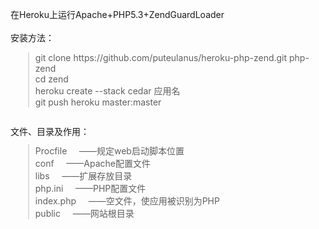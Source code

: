 在Heroku上运行Apache+PHP5.3+ZendGuardLoader
<br>
<br>
安装方法：
<br>
<blockquote formatblock="1" style="margin: 0.8em 0px 0.8em 2em; padding: 0px 0px 0px 0.7em; border-left: 2px solid rgb(221, 221, 221);">
    git clone https://github.com/puteulanus/heroku-php-zend.git php-zend
    <br>
    cd zend
    <br>
    heroku create --stack cedar 应用名
    <br>
    git push heroku master:master
    <br>
</blockquote>
<br>
文件、目录及作用：
<br>
<blockquote formatblock="1" style="margin: 0.8em 0px 0.8em 2em; padding: 0px 0px 0px 0.7em; border-left: 2px solid rgb(221, 221, 221);">
    <span class="css-truncate css-truncate-target">
        <span class="js-directory-link">
            Procfile
        </span>
    </span>
    &nbsp;&nbsp;&nbsp; ——规定web启动脚本位置
    <br>
    <span class="css-truncate css-truncate-target">
        <span class="js-directory-link">
            conf
        </span>
    </span>
    &nbsp;&nbsp;&nbsp; ——Apache配置文件
    <br>
    <span class="css-truncate css-truncate-target">
        <span class="js-directory-link">
            libs
        </span>
    </span>
    &nbsp;&nbsp;&nbsp; ——扩展存放目录
    <br>
    <span class="css-truncate css-truncate-target">
        <span class="js-directory-link">
            php.ini
        </span>
    </span>
    &nbsp;&nbsp;&nbsp; ——PHP配置文件
    <br>
    <span class="css-truncate css-truncate-target">
        <span class="js-directory-link">
            index.php
        </span>
    </span>
    &nbsp;&nbsp;&nbsp; ——空文件，使应用被识别为PHP
    <br>
    <span class="css-truncate css-truncate-target">
        <span class="js-directory-link">
            public
        </span>
    </span>
    &nbsp;&nbsp;&nbsp; ——网站根目录
    <br>
</blockquote>
<br>
<br>
